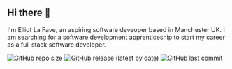 ## Hi there 👋

I'm Elliot La Fave, an aspiring software deveoper based in Manchester UK. I am searching for a software development apprenticeship to start my career as a full stack software developer.

![GitHub repo size](https://img.shields.io/github/repo-size/elliotlafave123/elliotlafave123.github.io)
![GitHub release (latest by date)](https://img.shields.io/github/v/release/elliotlafave123/elliotlafave123.github.io)
![GitHub last commit](https://img.shields.io/github/last-commit/elliotlafave123/elliotlafave123.github.io)
